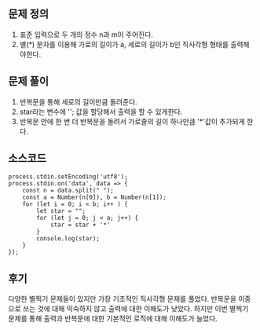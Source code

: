 ## 문제 정의

1. 표준 입력으로 두 개의 정수 n과 m이 주어진다.
2. 별(*) 문자를 이용해 가로의 길이가 a, 세로의 길이가 b인 직사각형 형태를 출력해야한다.

## 문제 풀이

1. 반복문을 통해 세로의 길이만큼 돌려준다.
2. star라는 변수에 ''; 값을 할당해서 출력을 할 수 있게한다.
3. 반복문 안에 한 번 더 반복문을 돌려서 가로줄의 길이 하나만큼 '*'값이 추가되게 한다.

## 소스코드

```
process.stdin.setEncoding('utf8');
process.stdin.on('data', data => {
    const n = data.split(" ");
    const a = Number(n[0]), b = Number(n[1]);
    for (let i = 0; i < b; i++ ) {
        let star = "";
        for (let j = 0; j < a; j++) {
            star = star + '*'
        }
        console.log(star);
    }
});
```

## 후기

다양한 별찍기 문제들이 있지만 가장 기초적인 직사각형 문제를 풀었다. 반복문을 이중으로 쓰는 것에 대해 익숙하지 않고 출력에 대한 이해도가 낮았다.
하지만 이번 별찍기 문제를 통해 출력과 반복문에 대한 기본적인 로직에 대해 이해도가 늘었다.
